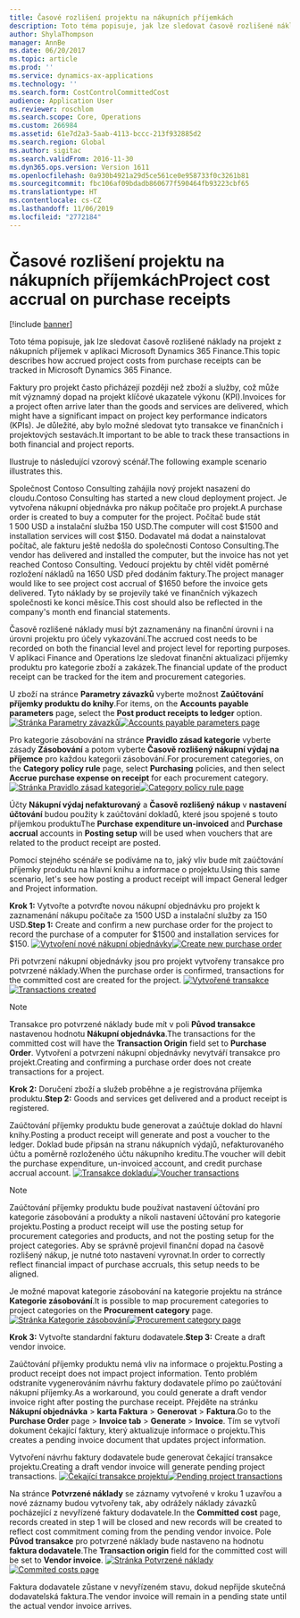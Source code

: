 ```yaml
---
title: Časové rozlišení projektu na nákupních příjemkách
description: Toto téma popisuje, jak lze sledovat časově rozlišené náklady na projekt z nákupních příjemek v aplikaci Microsoft Dynamics 365 Finance.
author: ShylaThompson
manager: AnnBe
ms.date: 06/20/2017
ms.topic: article
ms.prod: ''
ms.service: dynamics-ax-applications
ms.technology: ''
ms.search.form: CostControlCommittedCost
audience: Application User
ms.reviewer: roschlom
ms.search.scope: Core, Operations
ms.custom: 266984
ms.assetid: 61e7d2a3-5aab-4113-bccc-213f932885d2
ms.search.region: Global
ms.author: sigitac
ms.search.validFrom: 2016-11-30
ms.dyn365.ops.version: Version 1611
ms.openlocfilehash: 0a930b4921a29d5ce561ce0e958733f0c3261b81
ms.sourcegitcommit: fbc106af09bdadb860677f590464fb93223cbf65
ms.translationtype: HT
ms.contentlocale: cs-CZ
ms.lasthandoff: 11/06/2019
ms.locfileid: "2772184"
---
```

# <a name="project-cost-accrual-on-purchase-receipts"></a><span data-ttu-id="c7e30-103">Časové rozlišení projektu na nákupních příjemkách</span><span class="sxs-lookup"><span data-stu-id="c7e30-103">Project cost accrual on purchase receipts</span></span>

[!include [banner](../includes/banner.md)]

<span data-ttu-id="c7e30-104">Toto téma popisuje, jak lze sledovat časově rozlišené náklady na projekt z nákupních příjemek v aplikaci Microsoft Dynamics 365 Finance.</span><span class="sxs-lookup"><span data-stu-id="c7e30-104">This topic describes how accrued project costs from purchase receipts can be tracked in Microsoft Dynamics 365 Finance.</span></span> 

<span data-ttu-id="c7e30-105">Faktury pro projekt často přicházejí později než zboží a služby, což může mít významný dopad na projekt klíčové ukazatele výkonu (KPI).</span><span class="sxs-lookup"><span data-stu-id="c7e30-105">Invoices for a project often arrive later than the goods and services are delivered, which might have a significant impact on project key performance indicators (KPIs).</span></span> <span data-ttu-id="c7e30-106">Je důležité, aby bylo možné sledovat tyto transakce ve finančních i projektových sestavách.</span><span class="sxs-lookup"><span data-stu-id="c7e30-106">It important to be able to track these transactions in both financial and project reports.</span></span>

<span data-ttu-id="c7e30-107">Ilustruje to následující vzorový scénář.</span><span class="sxs-lookup"><span data-stu-id="c7e30-107">The following example scenario illustrates this.</span></span> 

<span data-ttu-id="c7e30-108">Společnost Contoso Consulting zahájila nový projekt nasazení do cloudu.</span><span class="sxs-lookup"><span data-stu-id="c7e30-108">Contoso Consulting has started a new cloud deployment project.</span></span> <span data-ttu-id="c7e30-109">Je vytvořena nákupní objednávka pro nákup počítače pro projekt.</span><span class="sxs-lookup"><span data-stu-id="c7e30-109">A purchase order is created to buy a computer for the project.</span></span> <span data-ttu-id="c7e30-110">Počítač bude stát 1 500 USD a instalační služba 150 USD.</span><span class="sxs-lookup"><span data-stu-id="c7e30-110">The computer will cost $1500 and installation services will cost $150.</span></span> <span data-ttu-id="c7e30-111">Dodavatel má dodat a nainstalovat počítač, ale fakturu ještě nedošla do společnosti Contoso Consulting.</span><span class="sxs-lookup"><span data-stu-id="c7e30-111">The vendor has delivered and installed the computer, but the invoice has not yet reached Contoso Consulting.</span></span> <span data-ttu-id="c7e30-112">Vedoucí projektu by chtěl vidět poměrné rozložení nákladů na 1650 USD před dodáním faktury.</span><span class="sxs-lookup"><span data-stu-id="c7e30-112">The project manager would like to see project cost accrual of $1650 before the invoice gets delivered.</span></span> <span data-ttu-id="c7e30-113">Tyto náklady by se projevily také ve finančních výkazech společnosti ke konci měsíce.</span><span class="sxs-lookup"><span data-stu-id="c7e30-113">This cost should also be reflected in the company's month end financial statements.</span></span> 

<span data-ttu-id="c7e30-114">Časově rozlišené náklady musí být zaznamenány na finanční úrovni i na úrovni projektu pro účely vykazování.</span><span class="sxs-lookup"><span data-stu-id="c7e30-114">The accrued cost needs to be recorded on both the financial level and project level for reporting purposes.</span></span> <span data-ttu-id="c7e30-115">V aplikaci Finance and Operations lze sledovat finanční aktualizaci příjemky produktu pro kategorie zboží a zakázek.</span><span class="sxs-lookup"><span data-stu-id="c7e30-115">The financial update of the product receipt can be tracked for the item and procurement categories.</span></span> 

<span data-ttu-id="c7e30-116">U zboží na stránce **Parametry závazků** vyberte možnost **Zaúčtování příjemky produktu do knihy**.</span><span class="sxs-lookup"><span data-stu-id="c7e30-116">For items, on the **Accounts payable parameters** page, select the **Post product receipts to ledger** option.</span></span>
<span data-ttu-id="c7e30-117">[![Stránka Parametry závazků](./media/accruals1-1024x409.png)](./media/accruals1.png)</span><span class="sxs-lookup"><span data-stu-id="c7e30-117">[![Accounts payable parameters page](./media/accruals1-1024x409.png)](./media/accruals1.png)</span></span> 

<span data-ttu-id="c7e30-118">Pro kategorie zásobování na stránce **Pravidlo zásad kategorie** vyberte zásady **Zásobování** a potom vyberte **Časově rozlišený nákupní výdaj na příjemce** pro každou kategorii zásobování.</span><span class="sxs-lookup"><span data-stu-id="c7e30-118">For procurement categories, on the **Category policy rule** page, select **Purchasing** policies, and then select **Accrue purchase expense on receipt** for each procurement category.</span></span>
<span data-ttu-id="c7e30-119">[![Stránka Pravidlo zásad kategorie](./media/accruals2-1024x569.png)](./media/accruals2.png)</span><span class="sxs-lookup"><span data-stu-id="c7e30-119">[![Category policy rule page](./media/accruals2-1024x569.png)](./media/accruals2.png)</span></span> 

<span data-ttu-id="c7e30-120">Účty **Nákupní výdaj nefakturovaný** a **Časově rozlišený nákup** v **nastavení účtování** budou použity k zaúčtování dokladů, které jsou spojené s touto příjemkou produktu</span><span class="sxs-lookup"><span data-stu-id="c7e30-120">The **Purchase expenditure un-invoiced** and **Purchase accrual** accounts in **Posting setup** will be used when vouchers that are related to the product receipt are posted.</span></span>

<span data-ttu-id="c7e30-121">Pomocí stejného scénáře se podíváme na to, jaký vliv bude mít zaúčtování příjemky produktu na hlavní knihu a informace o projektu.</span><span class="sxs-lookup"><span data-stu-id="c7e30-121">Using this same scenario, let's see how posting a product receipt will impact General ledger and Project information.</span></span> 

<span data-ttu-id="c7e30-122">**Krok 1:** Vytvořte a potvrďte novou nákupní objednávku pro projekt k zaznamenání nákupu počítače za 1500 USD a instalační služby za 150 USD.</span><span class="sxs-lookup"><span data-stu-id="c7e30-122">**Step 1:** Create and confirm a new purchase order for the project to record the purchase of a computer for $1500 and installation services for $150.</span></span>
<span data-ttu-id="c7e30-123">[![Vytvoření nové nákupní objednávky](./media/accruals4-1024x497.png)](./media/accruals4.png)</span><span class="sxs-lookup"><span data-stu-id="c7e30-123">[![Create new purchase order](./media/accruals4-1024x497.png)](./media/accruals4.png)</span></span> 

<span data-ttu-id="c7e30-124">Při potvrzení nákupní objednávky jsou pro projekt vytvořeny transakce pro potvrzené náklady.</span><span class="sxs-lookup"><span data-stu-id="c7e30-124">When the purchase order is confirmed, transactions for the committed cost are created for the project.</span></span> 
<span data-ttu-id="c7e30-125">[![Vytvořené transakce](./media/accruals5-1024x219.png)](./media/accruals5.png)</span><span class="sxs-lookup"><span data-stu-id="c7e30-125">[![Transactions created](./media/accruals5-1024x219.png)](./media/accruals5.png)</span></span> 

> [!NOTE]
> <span data-ttu-id="c7e30-126">Transakce pro potvrzené náklady bude mít v poli **Původ transakce** nastavenou hodnotu **Nákupní objednávka**.</span><span class="sxs-lookup"><span data-stu-id="c7e30-126">The transactions for the committed cost will have the **Transaction Origin** field set to **Purchase Order**.</span></span> <span data-ttu-id="c7e30-127">Vytvoření a potvrzení nákupní objednávky nevytváří transakce pro projekt.</span><span class="sxs-lookup"><span data-stu-id="c7e30-127">Creating and confirming a purchase order does not create transactions for a project.</span></span> 

<span data-ttu-id="c7e30-128">**Krok 2:** Doručení zboží a služeb proběhne a je registrována příjemka produktu.</span><span class="sxs-lookup"><span data-stu-id="c7e30-128">**Step 2:** Goods and services get delivered and a product receipt is registered.</span></span> 

<span data-ttu-id="c7e30-129">Zaúčtování příjemky produktu bude generovat a zaúčtuje doklad do hlavní knihy.</span><span class="sxs-lookup"><span data-stu-id="c7e30-129">Posting a product receipt will generate and post a voucher to the ledger.</span></span> <span data-ttu-id="c7e30-130">Doklad bude připsán na stranu nákupních výdajů, nefakturovaného účtu a poměrně rozloženého účtu nákupního kreditu.</span><span class="sxs-lookup"><span data-stu-id="c7e30-130">The voucher will debit the purchase expenditure, un-invoiced account, and credit purchase accrual account.</span></span> 
<span data-ttu-id="c7e30-131">[![Transakce dokladu](./media/accruals6-1024x214.png)](./media/accruals6.png)</span><span class="sxs-lookup"><span data-stu-id="c7e30-131">[![Voucher transactions](./media/accruals6-1024x214.png)](./media/accruals6.png)</span></span>

> [!NOTE]
> <span data-ttu-id="c7e30-132">Zaúčtování příjemky produktu bude používat nastavení účtování pro kategorie zásobování a produkty a nikoli nastavení účtování pro kategorie projektu.</span><span class="sxs-lookup"><span data-stu-id="c7e30-132">Posting a product receipt will use the posting setup for procurement categories and products, and not the posting setup for the project categories.</span></span> <span data-ttu-id="c7e30-133">Aby se správně projevil finanční dopad na časově rozlišený nákup, je nutné toto nastavení vyrovnat.</span><span class="sxs-lookup"><span data-stu-id="c7e30-133">In order to correctly reflect financial impact of purchase accruals, this setup needs to be aligned.</span></span> 

<span data-ttu-id="c7e30-134">Je možné mapovat kategorie zásobování na kategorie projektu na stránce **Kategorie zásobování**.</span><span class="sxs-lookup"><span data-stu-id="c7e30-134">It is possible to map procurement categories to project categories on the **Procurement category** page.</span></span>
<span data-ttu-id="c7e30-135">[![Stránka Kategorie zásobování](./media/accruals7-1024x390.png)](./media/accruals7.png)</span><span class="sxs-lookup"><span data-stu-id="c7e30-135">[![Procurement category page](./media/accruals7-1024x390.png)](./media/accruals7.png)</span></span>

<span data-ttu-id="c7e30-136">**Krok 3:** Vytvořte standardní fakturu dodavatele.</span><span class="sxs-lookup"><span data-stu-id="c7e30-136">**Step 3:** Create a draft vendor invoice.</span></span> 

<span data-ttu-id="c7e30-137">Zaúčtování příjemky produktu nemá vliv na informace o projektu.</span><span class="sxs-lookup"><span data-stu-id="c7e30-137">Posting a product receipt does not impact project information.</span></span> <span data-ttu-id="c7e30-138">Tento problém odstraníte vygenerováním návrhu faktury dodavatele přímo po zaúčtování nákupní příjemky.</span><span class="sxs-lookup"><span data-stu-id="c7e30-138">As a workaround, you could generate a draft vendor invoice right after posting the purchase receipt.</span></span> <span data-ttu-id="c7e30-139">Přejděte na stránku **Nákupní objednávka** &gt; **karta Faktura** &gt; **Generovat** &gt; **Faktura**.</span><span class="sxs-lookup"><span data-stu-id="c7e30-139">Go to the **Purchase Order** page &gt; **Invoice tab** &gt; **Generate** &gt; **Invoice**.</span></span> <span data-ttu-id="c7e30-140">Tím se vytvoří dokument čekající faktury, který aktualizuje informace o projektu.</span><span class="sxs-lookup"><span data-stu-id="c7e30-140">This creates a pending invoice document that updates project information.</span></span> 

<span data-ttu-id="c7e30-141">Vytvoření návrhu faktury dodavatele bude generovat čekající transakce projektu.</span><span class="sxs-lookup"><span data-stu-id="c7e30-141">Creating a draft vendor invoice will generate pending project transactions.</span></span> 
<span data-ttu-id="c7e30-142">[![Čekající transakce projektu](./media/accruals8-1024x225.png)](./media/accruals8.png)</span><span class="sxs-lookup"><span data-stu-id="c7e30-142">[![Pending project transactions](./media/accruals8-1024x225.png)](./media/accruals8.png)</span></span> 

<span data-ttu-id="c7e30-143">Na stránce **Potvrzené náklady** se záznamy vytvořené v kroku 1 uzavřou a nové záznamy budou vytvořeny tak, aby odrážely náklady závazků pocházející z nevyřízené faktury dodavatele.</span><span class="sxs-lookup"><span data-stu-id="c7e30-143">In the **Committed cost** page, records created in step 1 will be closed and new records will be created to reflect cost commitment coming from the pending vendor invoice.</span></span> <span data-ttu-id="c7e30-144">Pole **Původ transakce** pro potvrzené náklady bude nastaveno na hodnotu **faktura dodavatele**.</span><span class="sxs-lookup"><span data-stu-id="c7e30-144">The **Transaction origin** field for the committed cost will be set to **Vendor invoice**.</span></span>
<span data-ttu-id="c7e30-145">[![Stránka Potvrzené náklady](./media/accruals9-1024x200.png)](./media/accruals9.png)</span><span class="sxs-lookup"><span data-stu-id="c7e30-145">[![Commited costs page](./media/accruals9-1024x200.png)](./media/accruals9.png)</span></span>

<span data-ttu-id="c7e30-146">Faktura dodavatele zůstane v nevyřízeném stavu, dokud nepřijde skutečná dodavatelská faktura.</span><span class="sxs-lookup"><span data-stu-id="c7e30-146">The vendor invoice will remain in a pending state until the actual vendor invoice arrives.</span></span>




